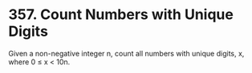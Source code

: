 # 357. Count Numbers with Unique Digits

Given a non-negative integer n, count all numbers with unique digits, x, where 0 ≤
        x < 10n.